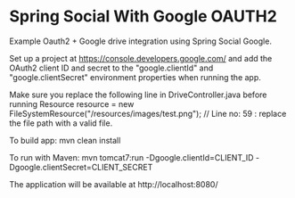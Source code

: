 Spring Social With Google OAUTH2
============================
Example Oauth2 + Google drive integration using Spring Social Google. 



Set up a project at https://console.developers.google.com/ and add the 
OAuth2 client ID and secret to the "google.clientId" and "google.clientSecret"
environment properties when running the app.    

Make sure you replace the following line in DriveController.java  before running
Resource resource = new FileSystemResource("/resources/images/test.png");  // Line no: 59 : replace the file path with a valid file.


To build app: 
mvn clean install

To run with Maven:
mvn tomcat7:run -Dgoogle.clientId=CLIENT_ID -Dgoogle.clientSecret=CLIENT_SECRET

The application will be available at http://localhost:8080/
